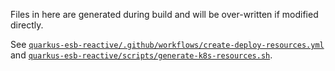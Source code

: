 Files in here are generated during build and will be over-written if modified directly.

See [`quarkus-esb-reactive/.github/workflows/create-deploy-resources.yml`](../../../.github/workflows/create-deploy-resources.yml) and [`quarkus-esb-reactive/scripts/generate-k8s-resources.sh`](../../../scripts/generate-k8s-resources.sh).
